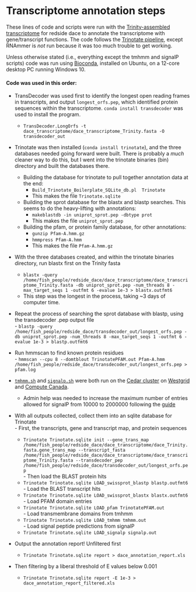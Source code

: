 # Transcriptome annotation steps

These lines of code and scripts were run with the [Trinity-assembled transcriptome](https://github.com/BioMatt/redside_dace_RNA/blob/master/shell_scripts/trinity_assembly_skylake.sh) for redside dace to annotate the transcriptome with gene/transcript functions. The code follows the [Trinotate pipeline](https://github.com/Trinotate/Trinotate.github.io/wiki/Software-installation-and-data-required), except RNAmmer is *not* run because it was too much trouble to get working. 

Unless otherwise stated (i.e., everything except the tmhmm and signalP scripts) code was run using [Bioconda](https://bioconda.github.io/user/install.html), installed on Ubuntu, on a 12-core desktop PC running Windows 10. 


#### Code was used in this order:
  - TransDecoder was used first to identify the longest open reading frames in transcripts, and output `longest_orfs.pep`, which identified protein sequences within the transcriptome. `conda install transdecoder` was used to install the program.  
    - `TransDecoder.LongOrfs -t dace_transcriptome/dace_transcriptome_Trinity.fasta -O transdecoder_out`  
  - Trinotate was then installed (`conda install trinotate`), and the three databases needed going forward were built. There is probably a *much* cleaner way to do this, but I went into the trinotate binaries (bin) directory and built the databases there.   
    - Building the database for trinotate to pull together annotation data at the end:  
      - `Build_Trinotate_Boilerplate_SQLite_db.pl  Trinotate`  
      - This makes the file `Trinotate.sqlite`  
    - Building the sprot database for the blastx and blastp searches. This seems to do the heavy-lifting with annotations:  
      - `makeblastdb -in uniprot_sprot.pep -dbtype prot`  
      - This makes the file `uniprot_sprot.pep`  
     - Building the pfam, or protein family database, for other annotations:  
        - `gunzip Pfam-A.hmm.gz`  
        - `hmmpress Pfam-A.hmm`  
        - This makes the file `Pfam-A.hmm.gz`
        
  - With the three databases created, and within the trinotate binaries directory, run blastx first on the Trinity fasta  
    - `blastx -query /home/fish_people/redside_dace/dace_transcriptome/dace_transcriptome_Trinity.fasta -db uniprot_sprot.pep -num_threads 8 -max_target_seqs 1 -outfmt 6 -evalue 1e-3 > blastx.outfmt6`  
    - This step was the longest in the process, taking ~3 days of computer time.   
   - Repeat the process of searching the sprot database with blastp, using the transdecoder .pep output file  
    - `blastp -query /home/fish_people/redside_dace/transdecoder_out/longest_orfs.pep -db uniprot_sprot.pep -num_threads 8 -max_target_seqs 1 -outfmt 6 -evalue 1e-3 > blastp.outfmt6`  
   - Run hmmscan to find known protein residues  
    - `hmmscan --cpu 8 --domtblout TrinotatePFAM.out Pfam-A.hmm /home/fish_people/redside_dace/transdecoder_out/longest_orfs.pep > pfam.log`
   - [`tmhmm.sh`](https://github.com/BioMatt/redside_dace_RNA/blob/master/transcriptome_annotation/tmhmm.sh) and [`signalp.sh`](https://github.com/BioMatt/redside_dace_RNA/blob/master/transcriptome_annotation/signalp.sh) were both run on the [Cedar cluster](https://docs.computecanada.ca/wiki/Cedar) on [Westgrid](https://www.westgrid.ca/) and [Compute Canada](https://www.computecanada.ca/).  
      - Admin help was needed to increase the maximum number of entries allowed for signalP from 10000 to 2000000 following the [guide](https://github.com/Trinotate/Trinotate.github.io/wiki/Software-installation-and-data-required#signalp-v4-free-academic-download)
      
   - With all outputs collected, collect them into an sqlite database for Trinotate   
    - First, the transcripts, gene and transcript map, and protein sequences  
      - `Trinotate Trinotate.sqlite init --gene_trans_map /home/fish_people/redside_dace/dace_transcriptome/dace_Trinity.fasta.gene_trans_map --transcript_fasta /home/fish_people/redside_dace/dace_transcriptome/dace_transcriptome_Trinity.fasta --transdecoder_pep /home/fish_people/redside_dace/transdecoder_out/longest_orfs.pep`  
    - Then load the BLAST protein hits  
     - `Trinotate Trinotate.sqlite LOAD_swissprot_blastp blastp.outfmt6`  
    - Load the BLAST transcript hits  
      - `Trinotate Trinotate.sqlite LOAD_swissprot_blastx blastx.outfmt6`  
    - Load PFAM domain entries  
     - `Trinotate Trinotate.sqlite LOAD_pfam TrinotatePFAM.out`  
    - Load transmembrane domains from tmhmm  
     - `Trinotate Trinotate.sqlite LOAD_tmhmm tmhmm.out`  
    - Load signal peptide predictions from signalP  
     - `Trinotate Trinotate.sqlite LOAD_signalp signalp.out`  
      
   - Output the annotation report! Unfiltered first
     - `Trinotate Trinotate.sqlite report > dace_annotation_report.xls`
   - Then filtering by a liberal threshold of E values below 0.001 
     -  `Trinotate Trinotate.sqlite report -E 1e-3 > dace_annotation_report_filtered.xls`
